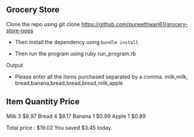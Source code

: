 ## Grocery Store


Clone the repo using git clone https://github.com/puneettiwari61/grocery-store-oops
- Then install the dependency using ```bundle install```


- Then run the program using ruby run_program.rb

Output

- Please enter all the items purchased separated by a comma.
milk,milk, bread,banana,bread,bread,bread,milk,apple

 Item           Quantity       Price
---------------------------------------------
 Milk           3              $8.97
 Bread          4              $8.17
 Banana         1              $0.99
 Apple          1              $0.89


Total price : $19.02
You saved $3.45 today.
